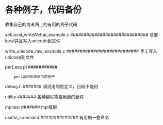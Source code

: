各种例子，代码备份
=================

收集自己的或者网上的有用的例子代码

setLocal_writeWchar_example.c
#############################
        设置local并且写入unicode到文件

write_unicode_raw_example.c
###########################
        手工写入unicode到文件

perl_exe.pl
###########

        perl调用系统命令的例子

debug.h
#######
        调试用的宏定义，目前不能用

utility
#######
        各种编程需要用到的组件

mpitest
#######
        mpi框架

useful_command
##############
        有用的一些命令
